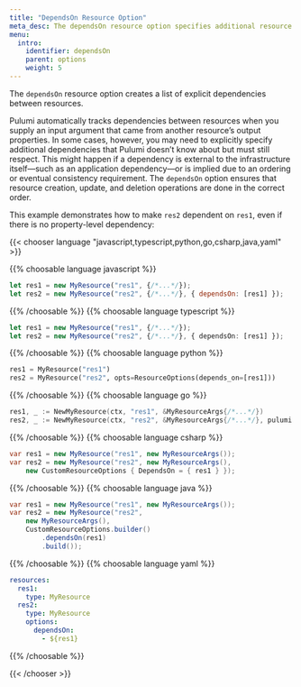 ```yaml
---
title: "DependsOn Resource Option"
meta_desc: The dependsOn resource option specifies additional resource dependencies in addition to those in the dependency graph.
menu:
  intro:
    identifier: dependsOn
    parent: options
    weight: 5
---
```


The `dependsOn` resource option creates a list of explicit dependencies between resources.

Pulumi automatically tracks dependencies between resources when you supply an input argument that came from another resource’s output properties. In some cases, however, you may need to explicitly specify additional dependencies that Pulumi doesn’t know about but must still respect. This might happen if a dependency is external to the infrastructure itself—such as an application dependency—or is implied due to an ordering or eventual consistency requirement. The `dependsOn` option ensures that resource creation, update, and deletion operations are done in the correct order.

This example demonstrates how to make `res2` dependent on `res1`, even if there is no property-level dependency:

{{< chooser language "javascript,typescript,python,go,csharp,java,yaml" >}}

{{% choosable language javascript %}}

```javascript
let res1 = new MyResource("res1", {/*...*/});
let res2 = new MyResource("res2", {/*...*/}, { dependsOn: [res1] });
```

{{% /choosable %}}
{{% choosable language typescript %}}

```typescript
let res1 = new MyResource("res1", {/*...*/});
let res2 = new MyResource("res2", {/*...*/}, { dependsOn: [res1] });
```

{{% /choosable %}}
{{% choosable language python %}}

```python
res1 = MyResource("res1")
res2 = MyResource("res2", opts=ResourceOptions(depends_on=[res1]))
```

{{% /choosable %}}
{{% choosable language go %}}

```go
res1, _ := NewMyResource(ctx, "res1", &MyResourceArgs{/*...*/})
res2, _ := NewMyResource(ctx, "res2", &MyResourceArgs{/*...*/}, pulumi.DependsOn([]Resource{res1}))
```

{{% /choosable %}}
{{% choosable language csharp %}}

```csharp
var res1 = new MyResource("res1", new MyResourceArgs());
var res2 = new MyResource("res2", new MyResourceArgs(),
    new CustomResourceOptions { DependsOn = { res1 } });
```

{{% /choosable %}}
{{% choosable language java %}}

```java
var res1 = new MyResource("res1", new MyResourceArgs());
var res2 = new MyResource("res2",
    new MyResourceArgs(),
    CustomResourceOptions.builder()
        .dependsOn(res1)
        .build());
```

{{% /choosable %}}
{{% choosable language yaml %}}

```yaml
resources:
  res1:
    type: MyResource
  res2:
    type: MyResource
    options:
      dependsOn:
        - ${res1}
```

{{% /choosable %}}

{{< /chooser >}}
